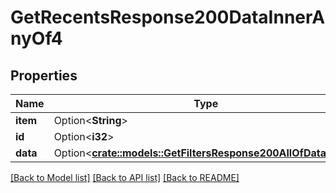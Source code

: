 # GetRecentsResponse200DataInnerAnyOf4

## Properties

Name | Type | Description | Notes
------------ | ------------- | ------------- | -------------
**item** | Option<**String**> |  | [optional]
**id** | Option<**i32**> |  | [optional]
**data** | Option<[**crate::models::GetFiltersResponse200AllOfDataInner**](getFiltersResponse200_allOf_data_inner.md)> |  | [optional]

[[Back to Model list]](../README.md#documentation-for-models) [[Back to API list]](../README.md#documentation-for-api-endpoints) [[Back to README]](../README.md)


